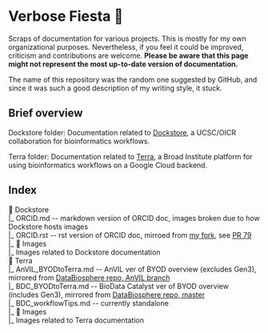 # Verbose Fiesta 🥳
Scraps of documentation for various projects. This is mostly for my own organizational purposes. Nevertheless, if you feel it could be improved, criticism and contributions are welcome. **Please be aware that this page might not represent the most up-to-date version of documentation.**

The name of this repository was the random one suggested by GitHub, and since it was such a good description of my writing style, it stuck.

## Brief overview
Dockstore folder: Documentation related to [Dockstore](https://dockstore.org/), a UCSC/OICR collaboration for bioinformatics workflows. 

Terra folder: Documentation related to [Terra](https:/terra.bio/), a Broad Institute platform for using bioinformatics workflows on a Google Cloud backend.  

## Index

📁 Dockstore  
‎ ‎ |_ ORCID.md -- markdown version of ORCID doc, images broken due to how Dockstore hosts images  
   |_ ORCID.rst -- rst version of ORCID doc, mirroed from [my fork](https://github.com/aofarrel/dockstore-documentation/blob/develop/docs/end-user-topics/ORCID.rst), see [PR 79](https://github.com/dockstore/dockstore-documentation/pull/79)  
‎ ‎ |_ 📁 Images  
‎ ‏ ‎ ‎ ‎ ‏ ‏ ‏|_ Images related to Dockstore documentation  
📁 Terra  
 ‎ |_ AnVIL_BYODtoTerra.md -- AnVIL ver of BYOD overview (excludes Gen3), mirrored from [DataBiosphere repo, AnVIL branch](https://github.com/DataBiosphere/BYOD-to-Terra/blob/anvil/full_documentation.md)  
  ‎ |_ BDC_BYODtoTerra.md -- BioData Catalyst ver of BYOD overview (includes Gen3), mirrored from [DataBiosphere repo, master](https://github.com/DataBiosphere/BYOD-to-Terra/blob/master/full_documentation.md)  
   |_ BDC_workflowTips.md -- currently standalone  
‎ ‎ |_ 📁 Images  
‎ ‏ ‎ ‎ ‎ ‏ ‏ ‏|_ Images related to Terra documentation
